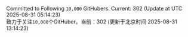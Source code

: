 Committed to Following `10,000` GitHubers. Current: <!-- FOLLOWING_COUNT -->302<!-- FOLLOWING_COUNT --> (Update at UTC <!-- LAST_UPDATED -->2025-08-31 05:14:23<!-- LAST_UPDATED -->)<br>
致力于关注`10,000`个GitHuber。当前：<!-- FOLLOWING_COUNT -->302<!-- FOLLOWING_COUNT --> (更新于北京时间 <!-- LAST_UPDATED_CST -->2025-08-31 13:14:23<!-- LAST_UPDATED_CST -->)
